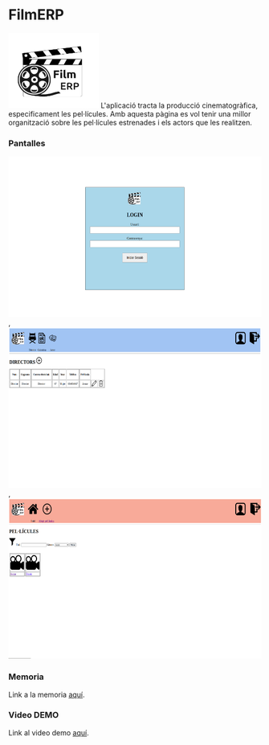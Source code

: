 # FilmERP
<img src="FilmERP/LOGO.png" width="180" height="150">
L'aplicació tracta la producció cinematogràfica, especificament les pel·lícules. Amb aquesta pàgina es vol tenir una millor organització sobre les pel·lícules estrenades i els actors que les realitzen.

### Pantalles
<img src="FilmERP/1.png" width="590" height="320">,
<img src="FilmERP/2.png" width="590" height="320">,
<img src="FilmERP/3.png" width="590" height="320">

### Memoria
Link a la memoria [aquí](https://docs.google.com/document/d/1hZQNKwx1ao709r6Xv91hsg92GRChtQ6kpxTdv97DXEg/edit#heading=h.2wxpd0f54ja0).



### Video DEMO
Link al video demo [aquí](https://drive.google.com/file/d/1Yche7BHqoA-K1zwfMQ8Il4Z89PRpfSsg/view?usp=drive_link). 
